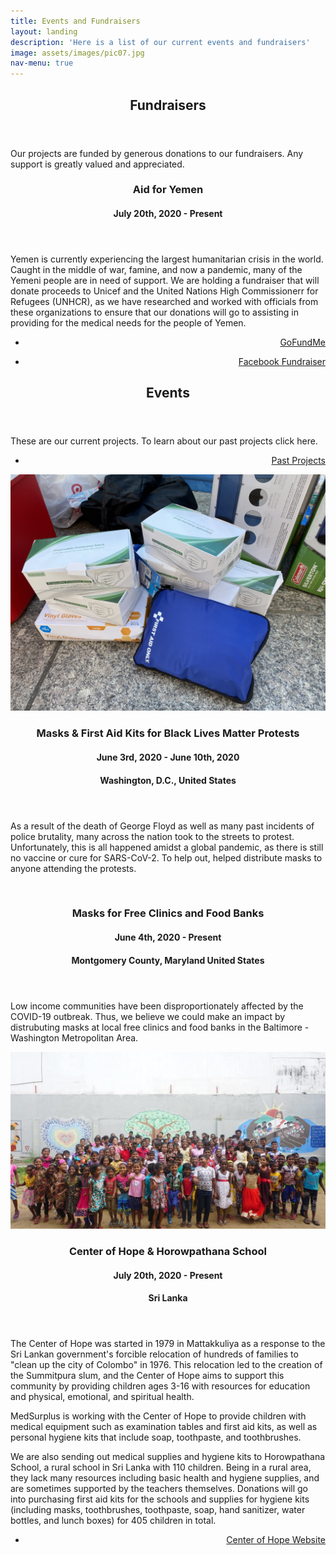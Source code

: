 ```yaml
---
title: Events and Fundraisers
layout: landing
description: 'Here is a list of our current events and fundraisers'
image: assets/images/pic07.jpg
nav-menu: true
---
```


<!-- Main -->
<div id="main">

<!-- One -->
<section id="one">
	<div class="inner">
		<header class="major">
			<h2>Fundraisers </h2>
		</header>
		<p>Our projects are funded by generous donations to our fundraisers. Any support is greatly valued and appreciated. </p>
	</div>
</section>
<section id="two" class="spotlights">
	<section>
		<div class="content">
			<div class="inner">
				<header class="major">
					<h3>Aid for Yemen</h3>
					<h4>July 20th, 2020 - Present</h4>
				</header>
				<p> Yemen is currently experiencing the largest humanitarian crisis in the world. Caught in the middle of war, famine, and now a pandemic, many of the Yemeni people are in need of support. We are holding a fundraiser that will donate proceeds to Unicef and the United Nations High Commissionerr for Refugees (UNHCR), as we have researched and worked with officials from these organizations to ensure that our donations will go to assisting in providing for the medical needs for the people of Yemen. </p>
			</div>	
			<div class="inner">
				<ul class="actions">
				<li><a href="https://www.gofundme.com/f/medsurplus-united-united-aid-for-yemen" class="button" style="float: right;">GoFundMe</a></li>
				</ul>
				<ul class="actions">
				<li><a href="https://www.facebook.com/medsurplusunited1" class="button" style="float: right;">Facebook Fundraiser</a></li>
				</ul>
			</div>
		</div>
	</section>
</section>
<section id="one">
	<div class="inner">
		<header class="major">
			<h2>Events</h2>
		</header>
		<p>These are our current projects. To learn about our past projects click here.</p>
		<ul class="actions">
		<li><a href="Past Projects.html" class="button" style="float: right;">Past Projects</a></li>
		</ul>
	</div>
</section>
<!-- Two -->
<section id="two" class="spotlights">
	<section>
		<a class="image">
			<img src="/assets/images/Protest.jpg" alt="" data-position="center center" />
		</a>
		<div class="content">
			<div class="inner">
				<header class="major">
					<h3>Masks & First Aid Kits for Black Lives Matter Protests</h3>
					<h4>June 3rd, 2020 - June 10th, 2020</h4>
					<h4>Washington, D.C., United States</h4>
				</header>
				<p> As a result of the death of George Floyd as well as many past incidents of police brutality, many across the nation took to the streets to protest. Unfortunately, this is all happened amidst a global pandemic, as there is still no vaccine or cure for SARS-CoV-2. To help out, helped distribute masks to anyone attending the protests.</p>
			</div>
		</div>
	</section>
	<section>
		<a class="image">
			<img src="" alt="" data-position="top center" />
		</a>
		<div class="content">
			<div class="inner">
				<header class="major">
					<h3>Masks for Free Clinics and Food Banks </h3>
					<h4>June 4th, 2020 - Present</h4>
					<h4>Montgomery County,  Maryland United States</h4>
				</header>
				<p>Low income communities have been disproportionately affected by the COVID-19 outbreak. Thus, we believe we could make an impact by distrubuting masks at local free clinics and food banks in the Baltimore - Washington Metropolitan Area. </p>
				<!--<ul class="actions">
					<li><a class="button">Learn more</a></li>
				</ul>-->
			</div>
		</div>
	</section>
	<section>
		<a class="image">
			<img src="/assets/images/COH_2.JPG" alt="" data-position="top center" />
		</a>
		<div class="content">
			<div class="inner">
				<header class="major">
					<h3>Center of Hope & Horowpathana School</h3>
					<h4>July 20th, 2020 - Present</h4>
					<h4>Sri Lanka</h4>
				</header>
				<p>The Center of Hope was started in 1979 in Mattakkuliya as a response to the Sri Lankan government's forcible relocation of hundreds of families to "clean up the city of Colombo" in 1976. This relocation led to the creation of the Summitpura slum, and the Center of Hope aims to support this community by providing children ages 3-16 with resources for education and physical, emotional, and spiritual health.  </p>
				<p>MedSurplus is working with the Center of Hope to provide children with medical equipment such as examination tables and first aid kits, as well as personal hygiene kits that include soap, toothpaste, and toothbrushes.</p>
				<p>We are also sending out medical supplies and hygiene kits to Horowpathana School, a rural school in Sri Lanka with 110 children. Being in a rural area, they lack many resources including basic health and hygiene supplies, and are sometimes supported by the teachers themselves. Donations will go into purchasing first aid kits for the schools and supplies for hygiene kits (including masks, toothbrushes, toothpaste, soap, hand sanitizer, water bottles, and lunch boxes) for 405 children in total.  </p>
				<ul class="actions">
				<li><a href="https://www.centerofhope.lk/" class="button" style="float: right;">Center of Hope Website</a></li>
				</ul>
			</div>
		</div>
	</section>
</section>

</div>
